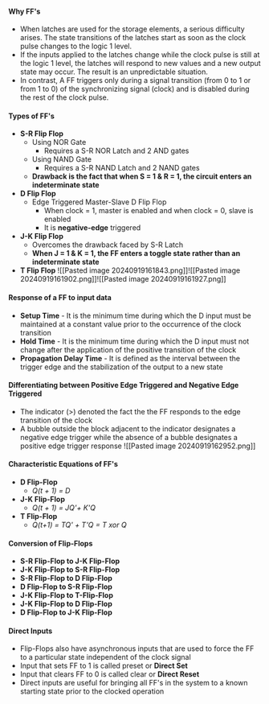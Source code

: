 #### Why FF's
* When latches are used for the storage elements, a serious difficulty arises. The state transitions of the latches start as soon as the clock pulse changes to the logic 1 level. 
* If the inputs applied to the latches change while the clock pulse is still at the logic 1 level, the latches will respond to new values and a new output state may occur. The result is an unpredictable situation. 
* In contrast, A FF triggers only during a signal transition (from 0 to 1 or from 1 to 0) of the synchronizing signal (clock) and is disabled during the rest of the clock pulse.

#### Types of FF's
* **S-R Flip Flop**
	* Using NOR Gate
		* Requires a S-R NOR Latch and 2 AND gates
	* Using NAND Gate
		* Requires a S-R NAND Latch and 2 NAND gates
	* **Drawback is the fact that when S = 1 & R = 1, the circuit enters an indeterminate state**
* **D Flip Flop**
	* Edge Triggered Master-Slave D Flip Flop
		* When clock = 1, master is enabled and when clock = 0, slave is enabled
		* It is **negative-edge** triggered 
* **J-K Flip Flop**
	* Overcomes the drawback faced by S-R Latch
	* **When J = 1 & K = 1, the FF enters a toggle state rather than an indeterminate state**
* **T Flip Flop**
![[Pasted image 20240919161843.png]]![[Pasted image 20240919161902.png]]![[Pasted image 20240919161927.png]]
#### Response of a FF to input data
* **Setup Time** - It is the minimum time during which the D input must be maintained at a constant value prior to the occurrence of the clock transition
* **Hold Time** - It is the minimum time during which the D input must not change after the application of the positive transition of the clock
* **Propagation Delay Time** - It is defined as the interval between the trigger edge and the stabilization of the output to a new state

#### Differentiating between Positive Edge Triggered and Negative Edge Triggered 
* The indicator (>) denoted the fact the the FF responds to the edge transition of the clock
* A bubble outside the block adjacent to the indicator designates a negative edge trigger while the absence of a bubble designates a positive edge trigger response 
![[Pasted image 20240919162952.png]]
#### Characteristic Equations of FF's
* **D Flip-Flop**
	* *Q(t + 1) = D*
* **J-K Flip-Flop**
	* *Q(t + 1) = JQ'+ K'Q*
* **T Flip-Flop**
	* *Q(t+1) = TQ' + T'Q = T xor Q*

#### Conversion of Flip-Flops
* **S-R Flip-Flop to J-K Flip-Flop**
* **J-K Flip-Flop to S-R Flip-Flop**
* **S-R Flip-Flop to D Flip-Flop**
* **D Flip-Flop to S-R Flip-Flop**
* **J-K Flip-Flop to T-Flip-Flop**
* **J-K Flip-Flop to D Flip-Flop**
* **D Flip-Flop to J-K Flip-Flop**

#### Direct Inputs 
* Flip-Flops also have asynchronous inputs that are used to force the FF to a particular state independent of the clock signal
* Input that sets FF to 1 is called preset or **Direct Set**
* Input that clears FF to 0 is called clear or **Direct Reset**
* Direct inputs are useful for bringing all FF's in the system to a known starting state prior to the clocked operation
